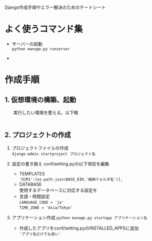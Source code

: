 Django作成手順やエラー解決のためのチートシート

# よく使うコマンド集
* サーバーの起動<br>
  `python manage.py runserver`

* 

# 作成手順
## 1. 仮想環境の構築、起動
&emsp;　実行したい環境を整える。以下略
<br><br>

## 2. プロジェクトの作成
1. プロジェクトファイルの作成<br>
   `django-admin startproject プロジェクト名`

2. 設定の書き換え
   conf/setting.pyの以下項目を編集
   * TEMPLATES<br>`'DIRS':[os.path.join(BASE_DIR,'格納フォルダ名')],`
   * DATABASE<br>使用するデータベースに対応する設定を
   * 言語・時間設定<br>`LANGUAGE_CODE = 'ja'`<br>`TIME_ZONE = 'Asia/Tokyo'`

3. アプリケーション作成
   `python manage.py startapp アプリケーション名`
   * 作成したアプリをconf/setting.pyのINSTALLED_APPSに追加<br>
    `'アプリ名だけでも良い'` 







&emsp; 
&emsp;　
&emsp;　
<br><br>　
